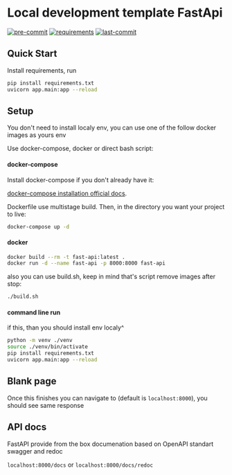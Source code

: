 # Local development template FastApi 
[![pre-commit](https://img.shields.io/badge/pre--commit-enabled-brightgreen?logo=pre-commit&logoColor=white)](https://github.com/pre-commit/pre-commit)
[![requirements](https://img.shields.io/requires/github/boooka/fastapi)](https://img.shields.io/requires/github/boooka/fastapi)
[![last-commit](https://img.shields.io/github/last-commit/boooka/fastapi)](https://github.com//boooka/fastapi)

## Quick Start

Install requirements, run

```bash
pip install requirements.txt
uvicorn app.main:app --reload
```

## Setup
You don't need to install localy env, you can use one of the follow docker images as yours env

Use docker-compose, docker or direct bash script:
#### docker-compose
Install docker-compose if you don't already have it:

[docker-compose installation official
docs](https://docs.docker.com/compose/install/).

Dockerfile use multistage build.
Then, in the directory you want your project to live:

```bash
docker-compose up -d
```

#### docker

```bash
docker build --rm -t fast-api:latest .
docker run -d --name fast-api -p 8000:8000 fast-api
```

also you can use build.sh, keep in mind that's script remove images after stop:
```bash
./build.sh
```

#### command line run
if this, than you should install env localy^

```bash
python -m venv ./venv
source ./venv/bin/activate
pip install requirements.txt
uvicorn app.main:app --reload
```

## Blank page 

Once this finishes you can navigate to (default is
`localhost:8000`), you should see same response

## API docs

FastAPI provide from the box documenation based on OpenAPI standart swagger and redoc

`localhost:8000/docs` or 
`localhost:8000/docs/redoc`




